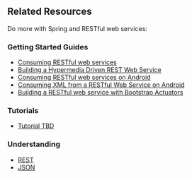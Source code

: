 ## Related Resources

Do more with Spring and RESTful web services:

### Getting Started Guides

* [Consuming RESTful web services][gs-consuming-rest]
* [Building a Hypermedia Driven REST Web Service][gs-rest-hateoas]
* [Consuming RESTful web services on Android][gs-consuming-rest-android]
* [Consuming XML from a RESTful Web Service on Android][gs-consuming-rest-xml-android]
* [Building a RESTful web service with Bootstrap Actuators][gs-actuator-service]

[gs-consuming-rest]: /guides/gs/consuming-rest/content
[gs-consuming-rest-android]: /guides/gs/consuming-rest-android/content
[gs-rest-hateoas]: /guides/gs/gs-rest-hateoas/content
[gs-consuming-rest-xml-android]: /guides/gs/consuming-rest-xml-android/content
[gs-actuator-service]: /guides/gs/actuator-service/content

### Tutorials

* [Tutorial TBD][tut-tbd]

[tut-tbd]: /guides/tutorials/tbd

### Understanding

* [REST][u-rest]
* [JSON][u-json]

[u-rest]: /understanding/rest
[u-json]: /understanding/json

